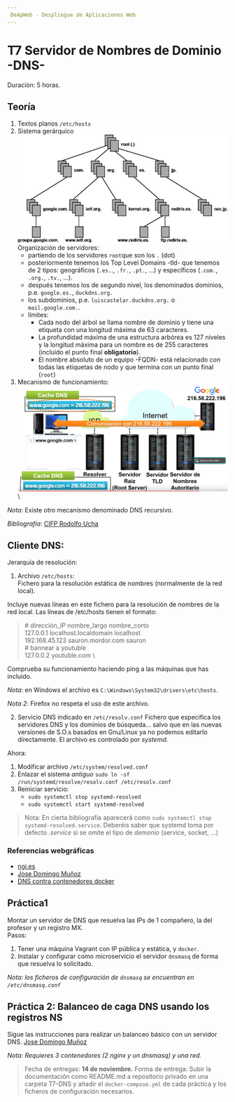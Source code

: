 ```yaml
---
 DeApWeb - Despliegue de Aplicaciones Web
---
```


# T7 Servidor de Nombres de Dominio -DNS-

Duración: 5 horas.

## Teoría
1. Textos planos `/etc/hosts`
2. Sistema gerárquico \
	![TopLevelDomains](./img/T7-tld.jpg) \
	Organización de servidores:
	+ partiendo de los servidores `root`que son los `.` (dot)
	+ posteriormente tenemos los Top Level Domains -tld- que tenemos de 2 tipos: geográficos (`.es.`., `.fr.`, `.pt.`, ...) y específicos (`.com.`, `.org.`, `.tv.`, ...).
	+ después tenemos los de segundo nivel, los denominados dominios, p.e. `google.es.`, `duckdns.org.`
	+ los subdominios, p.e. `luiscastelar.duckdns.org.` o `mail.google.com.`.
	+ límites:
		* Cada nodo del árbol se llama nombre de dominio y tiene una etiqueta con una longitud máxima de 63 caracteres.
		* La profundidad máxima de una estructura arbórea es 127 niveles y la longitud máxima para un nombre es de 255 caracteres (incluído el punto final **obligatorio**).
	    * El nombre absoluto de un equipo -FQDN- está relacionado con todas las etiquetas de nodo y que termina con un punto final (`root`)
3. Mecanismo de funcionamiento: \
	![DNS Iterativo](./img/T7-dns-iterativo.png) \

*Nota*: Existe otro mecanismo denominado DNS recursivo.


*Bibliografía*: [CIFP Rodolfo Ucha](https://wiki.cifprodolfoucha.es/index.php?title=Teor%C3%ADa_sobre_o_Servizo_de_nomes_de_dominio)

## Cliente DNS:
Jerarquía de resolución:
1. Archivo `/etc/hosts`: \
Fichero para la resolución estática de nombres (normalmente de la red local).

Incluye nuevas líneas en este fichero para la resolución de nombres de la red local. Las líneas de /etc/hosts tienen el formato:
>
> \# dirección_IP nombre_largo nombre_corto \
> 127.0.0.1 localhost.localdomain localhost \
> 192.168.45.123 sauron.mordor.com sauron \
> \# bannear a youtuble \
> 127.0.0.2 youtuble.com \
>
Comprueba su funcionamiento haciendo ping a las máquinas que has incluido.

*Nota*: en Windows el archivo es `C:\Windows\System32\drivers\etc\hosts`.

*Nota 2*: Firefox no respeta el uso de este archivo.


2. Servicio DNS indicado en `/etc/resolv.conf`
Fichero que especifica los servidores DNS y los dominios de búsqueda... salvo que en las nuevas versiones de S.O.s basados en Gnu/Linux ya no podemos editarlo directamente. El archivo es controlado por *systemd*.

Ahora:
1. Modificar archivo `/etc/system/resolved.conf`
2. Enlazar el sistema *antiguo* `sudo ln -sf /run/systemd/resolve/resolv.conf /etc/resolv.conf`
3. Reiniciar servicio:
   + `sudo systemctl stop systemd-resolved`
   + `sudo systemctl start systemd-resolved`

> Nota: En cierta bibliografía aparecerá como `sudo systemctl stop systemd-resolved.service`. Deberéis saber que systemd toma por defecto *.service* si se omite el tipo de *demonio* (service, socket, ...)


### Referencias webgráficas
+ [ngi.es](https://www.ngi.es/configurar-servidor-dns-con-dnsmasq/)
+ [Jose Domingo Muñoz](https://www.josedomingo.org/pledin/2020/12/servidor-dns-dnsmasq/)
+ [DNS contra contenedores docker](https://dev.to/karlredman/dnsmasq--networkmanager--private-network-setup-258l)

## Práctica1
Montar un servidor de DNS que resuelva las IPs de 1 compañero, la del profesor y un registro MX.  \
Pasos:
1. Tener una máquina Vagrant con IP pública y estática, y `docker`.
2.  Instalar y configurar como microservicio el servidor `dnsmasq` de forma que resuelva lo solicitado.

*Nota: los ficheros de configuración de `dnsmasq` se encuentran en `/etc/dnsmasq.conf`*


## Práctica 2: Balanceo de caga DNS usando los registros NS
Sigue las instrucciones para realizar un balanceo básico con un servidor DNS.
[Jose Domingo Muñoz](https://www.josedomingo.org/pledin/2022/02/dns-balanceo-carga/)

*Nota: Requieres 3 contenedores (2 nginx y un dnsmasq) y una red.*

> Fecha de entregas: **14 de noviembre.**
> Forma de entrega: Subir la documentación como README.md a repositorio privado en una carpeta T7-DNS y añadir el `docker-compose.yml` de cada práctica y los ficheros de configuración necesarios.
